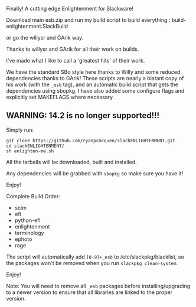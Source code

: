 Finally! A cutting edge Enlightenment for Slackware!

Download main esb.zip and run my build script to build everything : build-enlightenment.SlackBuild

or go the  willysr and GArik way.

Thanks to willysr and GArik for all their work on builds.

I've made what I like to call a 'greatest hits' of their work.

We have the standard SBo style here thanks to Willy and some reduced dependencies thanks to GArik! These scripts are nearly a blatant copy of his work (with the ```_esb``` tag), and an automatic build script that gets the dependencies using sbopkg.
I have also added some configure flags and explicitly set MAKEFLAGS where necessary.

## WARNING: 14.2 is no longer supported!!!

Simply run:

    git clone https://github.com/ryanpcmcquen/slackENLIGHTENMENT.git
    cd slackENLIGHTENMENT/
    sh enlighten-me.sh

All the tarballs will be downloaded, built and installed.

Any dependencies will be grabbed with ```sbopkg``` so make sure you have it!

Enjoy!


Complete Build Order:
- scim
- efl
- python-efl
- enlightenment
- terminology
- ephoto
- rage

The script will automatically add ```[0-9]+_esb``` to /etc/slackpkg/blacklist, so the packages won't be removed when you run ```slackpkg clean-system```.

Enjoy!

Note:
You will need to remove all ```_esb``` packages before installing/upgrading to a newer version to ensure that all libraries are linked to the proper version.
